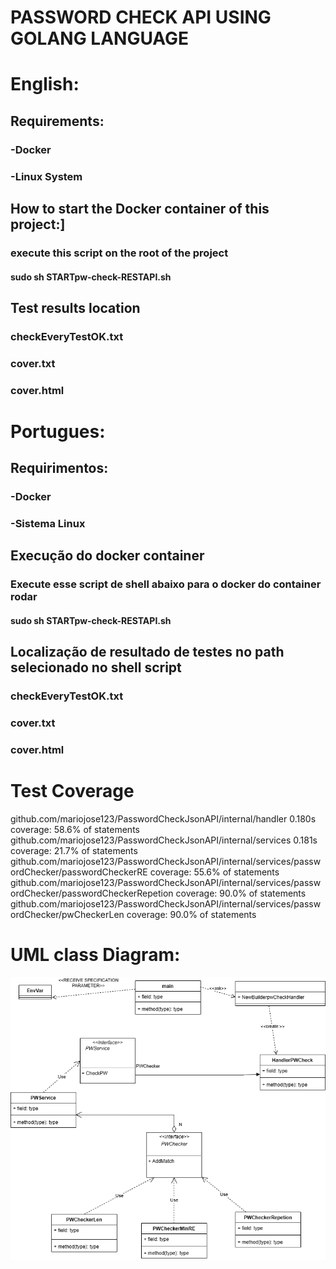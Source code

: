# PASSWORD CHECK API USING GOLANG LANGUAGE

# English:
## Requirements:
### -Docker
### -Linux System

## How to start the Docker container of this project:]
### execute this script on the root of the project
#### sudo sh STARTpw-check-RESTAPI.sh
## Test results location
### checkEveryTestOK.txt
### cover.txt
### cover.html



# Portugues:
## Requirimentos:
### -Docker
### -Sistema Linux


## Execução do docker container
### Execute esse script de shell abaixo para o docker do container rodar
#### sudo sh STARTpw-check-RESTAPI.sh
## Localização de resultado de testes no path selecionado no shell script
### checkEveryTestOK.txt
### cover.txt
### cover.html
# Test Coverage

github.com/mariojose123/PasswordCheckJsonAPI/internal/handler   0.180s  coverage: 58.6% of statements
github.com/mariojose123/PasswordCheckJsonAPI/internal/services  0.181s  coverage: 21.7% of statements
github.com/mariojose123/PasswordCheckJsonAPI/internal/services/passwordChecker/passwordCheckerRE           coverage: 55.6% of statements
github.com/mariojose123/PasswordCheckJsonAPI/internal/services/passwordChecker/passwordCheckerRepetion         coverage: 90.0% of statements
github.com/mariojose123/PasswordCheckJsonAPI/internal/services/passwordChecker/pwCheckerLen             coverage: 90.0% of statements
# UML class Diagram:
![UML class Diagram](/readme-assets/UMCLASSDIAGRAM.png)